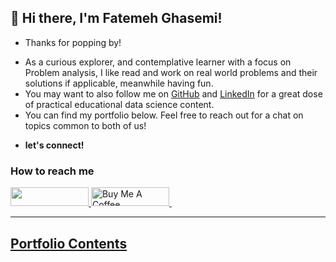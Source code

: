 ## 👋 Hi there, I'm Fatemeh Ghasemi!
+ Thanks for popping by!

- As a curious explorer, and contemplative learner with a focus on Problem analysis, I like read and work on real world problems and their solutions if applicable, meanwhile having fun.
- You may want to also follow me on [GitHub](https://github.com/ifatwme) and [LinkedIn](https://linkedin.com/in/YOUR_LINKEDIN_USERNAME) for a great dose of practical educational data science content.
- You can find my portfolio below. Feel free to reach out for a chat on topics common to both of us!
+ **let's connect!**
<h3> How to reach me </h3>
<div>
    <a href="https://www.linkedin.com/in/fatwme" target="_blank">
        <img src="https://img.shields.io/badge/LinkedIn-0077B5?style=for-the-badge&logo=linkedin&logoColor=white" height="30" width="125px">
    </a>
    <a href="https://www.buymeacoffee.com/ifatwme" target="_blank">    
        <img src="https://cdn.buymeacoffee.com/buttons/default-orange.png" alt="Buy Me A Coffee" height="30" width="125"
    </a>&nbsp
    
</div>
<hr>

## Portfolio Contents
